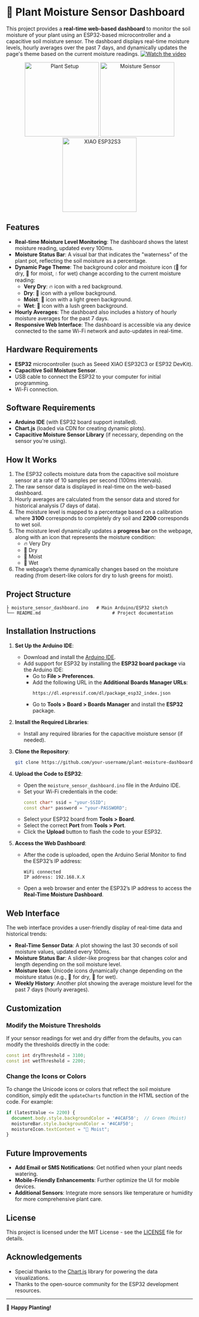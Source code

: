
# 🌿 Plant Moisture Sensor Dashboard

This project provides a **real-time web-based dashboard** to monitor the soil moisture of your plant using an ESP32-based microcontroller and a capacitive soil moisture sensor. The dashboard displays real-time moisture levels, hourly averages over the past 7 days, and dynamically updates the page's theme based on the current moisture readings.
[![Watch the video]()](https://github.com/ajinkyagorad/SoilMoistureSensor/blob/9bca03e93a9a04b8d736f58e7b986c5d9d62d65a/imgs/demo.mp4)
<p align="center">
  <img src="./imgs/plant.jpg" alt="Plant Setup" width="200px"/>
  <img src="./imgs/sensor.jpg" alt="Moisture Sensor" width="200px"/>
  <img src="./imgs/xiaoesp32s3.jpg" alt="XIAO ESP32S3" width="200px"/>
</p>

## Features

- **Real-time Moisture Level Monitoring**: The dashboard shows the latest moisture reading, updated every 100ms.
- **Moisture Status Bar**: A visual bar that indicates the "waterness" of the plant pot, reflecting the soil moisture as a percentage.
- **Dynamic Page Theme**: The background color and moisture icon (🌵 for dry, 🌿 for moist, 💧 for wet) change according to the current moisture reading:
  - **Very Dry**: 🔥 icon with a red background.
  - **Dry**: 🌵 icon with a yellow background.
  - **Moist**: 🌱 icon with a light green background.
  - **Wet**: 🌿 icon with a lush green background.
- **Hourly Averages**: The dashboard also includes a history of hourly moisture averages for the past 7 days.
- **Responsive Web Interface**: The dashboard is accessible via any device connected to the same Wi-Fi network and auto-updates in real-time.

## Hardware Requirements

- **ESP32** microcontroller (such as Seeed XIAO ESP32C3 or ESP32 DevKit).
- **Capacitive Soil Moisture Sensor**.
- USB cable to connect the ESP32 to your computer for initial programming.
- Wi-Fi connection.

## Software Requirements

- **Arduino IDE** (with ESP32 board support installed).
- **Chart.js** (loaded via CDN for creating dynamic plots).
- **Capacitive Moisture Sensor Library** (if necessary, depending on the sensor you're using).

## How It Works

1. The ESP32 collects moisture data from the capacitive soil moisture sensor at a rate of 10 samples per second (100ms intervals).
2. The raw sensor data is displayed in real-time on the web-based dashboard.
3. Hourly averages are calculated from the sensor data and stored for historical analysis (7 days of data).
4. The moisture level is mapped to a percentage based on a calibration where **3100** corresponds to completely dry soil and **2200** corresponds to wet soil.
5. The moisture level dynamically updates a **progress bar** on the webpage, along with an icon that represents the moisture condition:
   - 🔥 Very Dry
   - 🌵 Dry
   - 🌱 Moist
   - 🌿 Wet
6. The webpage’s theme dynamically changes based on the moisture reading (from desert-like colors for dry to lush greens for moist).

## Project Structure

```
├ moisture_sensor_dashboard.ino   # Main Arduino/ESP32 sketch
└── README.md                           # Project documentation
```

## Installation Instructions

1. **Set Up the Arduino IDE**:
   - Download and install the [Arduino IDE](https://www.arduino.cc/en/software).
   - Add support for ESP32 by installing the **ESP32 board package** via the Arduino IDE:
     - Go to **File > Preferences**.
     - Add the following URL in the **Additional Boards Manager URLs**: 
       ```
       https://dl.espressif.com/dl/package_esp32_index.json
       ```
     - Go to **Tools > Board > Boards Manager** and install the **ESP32** package.

2. **Install the Required Libraries**:
   - Install any required libraries for the capacitive moisture sensor (if needed).

3. **Clone the Repository**:
   ```bash
   git clone https://github.com/your-username/plant-moisture-dashboard.git
   ```

4. **Upload the Code to ESP32**:
   - Open the `moisture_sensor_dashboard.ino` file in the Arduino IDE.
   - Set your Wi-Fi credentials in the code:
     ```cpp
     const char* ssid = "your-SSID";
     const char* password = "your-PASSWORD";
     ```
   - Select your ESP32 board from **Tools > Board**.
   - Select the correct **Port** from **Tools > Port**.
   - Click the **Upload** button to flash the code to your ESP32.

5. **Access the Web Dashboard**:
   - After the code is uploaded, open the Arduino Serial Monitor to find the ESP32’s IP address:
     ```
     WiFi connected
     IP address: 192.168.X.X
     ```
   - Open a web browser and enter the ESP32’s IP address to access the **Real-Time Moisture Dashboard**.

## Web Interface

The web interface provides a user-friendly display of real-time data and historical trends:

- **Real-Time Sensor Data**: A plot showing the last 30 seconds of soil moisture values, updated every 100ms.
- **Moisture Status Bar**: A slider-like progress bar that changes color and length depending on the soil moisture level.
- **Moisture Icon**: Unicode icons dynamically change depending on the moisture status (e.g., 🌵 for dry, 🌿 for wet).
- **Weekly History**: Another plot showing the average moisture level for the past 7 days (hourly averages).

## Customization

### Modify the Moisture Thresholds

If your sensor readings for wet and dry differ from the defaults, you can modify the thresholds directly in the code:

```cpp
const int dryThreshold = 3100;
const int wetThreshold = 2200;
```

### Change the Icons or Colors

To change the Unicode icons or colors that reflect the soil moisture condition, simply edit the `updateCharts` function in the HTML section of the code. For example:

```javascript
if (latestValue <= 2200) {
  document.body.style.backgroundColor = '#4CAF50';  // Green (Moist)
  moistureBar.style.backgroundColor = '#4CAF50';
  moistureIcon.textContent = "🌿 Moist";
}
```

## Future Improvements

- **Add Email or SMS Notifications**: Get notified when your plant needs watering.
- **Mobile-Friendly Enhancements**: Further optimize the UI for mobile devices.
- **Additional Sensors**: Integrate more sensors like temperature or humidity for more comprehensive plant care.

## License

This project is licensed under the MIT License - see the [LICENSE](LICENSE) file for details.

## Acknowledgements

- Special thanks to the [Chart.js](https://www.chartjs.org/) library for powering the data visualizations.
- Thanks to the open-source community for the ESP32 development resources.

---

🌿 **Happy Planting!**
